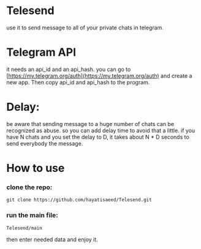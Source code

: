 # Telesend
use it to send message to all of your private chats in telegram.

# Telegram API
it needs an api_id and an api_hash. you can go to [https://my.telegram.org/auth](https://my.telegram.org/auth) and create a new app. Then copy api_id and api_hash to the program.

# Delay:
be aware that sending message to a huge number of chats can be recognized as abuse. so you can add delay time to avoid that a little. if you have N chats and you set the delay to D, it takes about N * D seconds to send everybody the message.

# How to use
### clone the repo:
```git clone https://github.com/hayatisaeed/Telesend.git```

### run the main file:
```Telesend/main```

then enter needed data and enjoy it.

